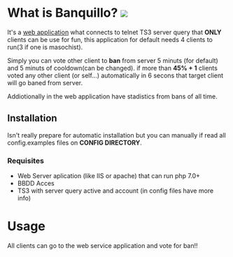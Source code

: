 # What is Banquillo? ![](https://i.ibb.co/XY5PBp9/banquillo.png)

It's a [web application](http://81.203.8.151/banquillo/) what connects to telnet TS3 server query that **ONLY** clients can be use for fun, this application for
default needs 4 clients to run(3 if one is masochist).

Simply you can vote other client to **ban** from server 5 minuts (for default) and 5 minuts of cooldown(can be changed). if more than **45% + 1** clients voted any other client
(or self...) automatically in 6 secons that target client will go baned from server.

Addiotionally in the web application have stadistics from bans of all time.

## Installation

Isn't really prepare for automatic installation but you can manually if read all config.examples files on **CONFIG DIRECTORY**.

### Requisites

* Web Server aplication (like IIS or apache) that can run php 7.0+
* BBDD Acces
* TS3 with server query active and account (in config files have more info)

# Usage

All clients can go to the web service application and vote for ban!!
